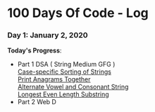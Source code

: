 # 100 Days Of Code - Log

### Day 1: January 2, 2020

**Today's Progress**: 

  <ul> <li>Part 1 DSA  ( String Medium GFG ) </li>
  <a href="https://practice.geeksforgeeks.org/problems/case-specific-sorting-of-strings4845/1/?category[]=Strings&amp;category[]=Strings&amp;difficulty[]=1&amp;page=1&amp;query=category[]Stringsdifficulty[]1page1category[]Strings#">Case-specific Sorting of Strings</a> <br> <a href="https://practice.geeksforgeeks.org/problems/print-anagrams-together/1/?category[]=Strings&category[]=Strings&difficulty[]=1&page=1&query=category[]Stringsdifficulty[]1page1category[]Strings#)">Print Anagrams Together</a> <br>
  <a href="https://practice.geeksforgeeks.org/problems/alternate-vowel-and-consonant-string/0/?category[]=Strings&category[]=Strings&difficulty[]=1&page=1&query=category[]Stringsdifficulty[]1page1category[]Strings#">Alternate Vowel and Consonant String</a> <br> <a href="https://practice.geeksforgeeks.org/problems/longest-even-length-substring/0/?category[]=Strings&category[]=Strings&difficulty[]=1&page=1&query=category[]Stringsdifficulty[]1page1category[]Strings#">Longest Even Length Substring</a>
  <li>Part 2 Web D </li>
  </ul>
 

